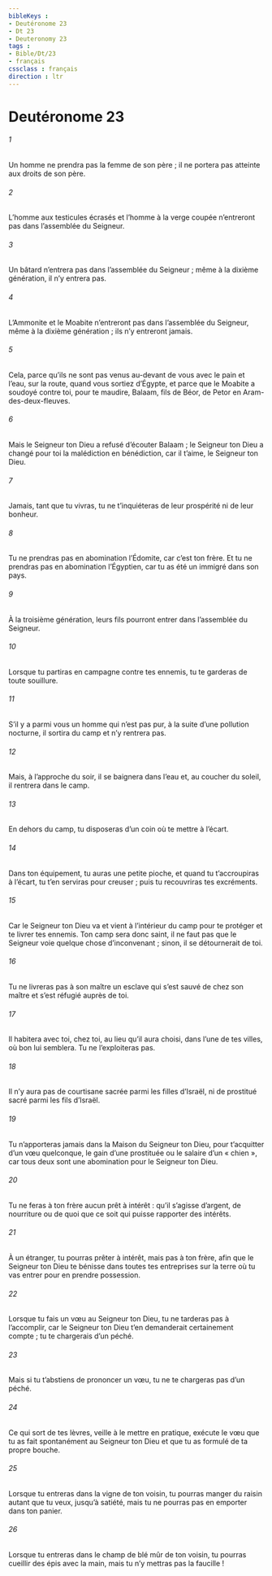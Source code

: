 ```yaml
---
bibleKeys : 
- Deutéronome 23
- Dt 23
- Deuteronomy 23
tags : 
- Bible/Dt/23
- français
cssclass : français
direction : ltr
---
```


# Deutéronome 23

###### 1
Un homme ne prendra pas la femme de son père ; il ne portera pas atteinte aux droits de son père.
###### 2
L’homme aux testicules écrasés et l’homme à la verge coupée n’entreront pas dans l’assemblée du Seigneur.
###### 3
Un bâtard n’entrera pas dans l’assemblée du Seigneur ; même à la dixième génération, il n’y entrera pas.
###### 4
L’Ammonite et le Moabite n’entreront pas dans l’assemblée du Seigneur, même à la dixième génération ; ils n’y entreront jamais.
###### 5
Cela, parce qu’ils ne sont pas venus au-devant de vous avec le pain et l’eau, sur la route, quand vous sortiez d’Égypte, et parce que le Moabite a soudoyé contre toi, pour te maudire, Balaam, fils de Béor, de Petor en Aram-des-deux-fleuves.
###### 6
Mais le Seigneur ton Dieu a refusé d’écouter Balaam ; le Seigneur ton Dieu a changé pour toi la malédiction en bénédiction, car il t’aime, le Seigneur ton Dieu.
###### 7
Jamais, tant que tu vivras, tu ne t’inquiéteras de leur prospérité ni de leur bonheur.
###### 8
Tu ne prendras pas en abomination l’Édomite, car c’est ton frère. Et tu ne prendras pas en abomination l’Égyptien, car tu as été un immigré dans son pays.
###### 9
À la troisième génération, leurs fils pourront entrer dans l’assemblée du Seigneur.
###### 10
Lorsque tu partiras en campagne contre tes ennemis, tu te garderas de toute souillure.
###### 11
S’il y a parmi vous un homme qui n’est pas pur, à la suite d’une pollution nocturne, il sortira du camp et n’y rentrera pas.
###### 12
Mais, à l’approche du soir, il se baignera dans l’eau et, au coucher du soleil, il rentrera dans le camp.
###### 13
En dehors du camp, tu disposeras d’un coin où te mettre à l’écart.
###### 14
Dans ton équipement, tu auras une petite pioche, et quand tu t’accroupiras à l’écart, tu t’en serviras pour creuser ; puis tu recouvriras tes excréments.
###### 15
Car le Seigneur ton Dieu va et vient à l’intérieur du camp pour te protéger et te livrer tes ennemis. Ton camp sera donc saint, il ne faut pas que le Seigneur voie quelque chose d’inconvenant ; sinon, il se détournerait de toi.
###### 16
Tu ne livreras pas à son maître un esclave qui s’est sauvé de chez son maître et s’est réfugié auprès de toi.
###### 17
Il habitera avec toi, chez toi, au lieu qu’il aura choisi, dans l’une de tes villes, où bon lui semblera. Tu ne l’exploiteras pas.
###### 18
Il n’y aura pas de courtisane sacrée parmi les filles d’Israël, ni de prostitué sacré parmi les fils d’Israël.
###### 19
Tu n’apporteras jamais dans la Maison du Seigneur ton Dieu, pour t’acquitter d’un vœu quelconque, le gain d’une prostituée ou le salaire d’un « chien », car tous deux sont une abomination pour le Seigneur ton Dieu.
###### 20
Tu ne feras à ton frère aucun prêt à intérêt : qu’il s’agisse d’argent, de nourriture ou de quoi que ce soit qui puisse rapporter des intérêts.
###### 21
À un étranger, tu pourras prêter à intérêt, mais pas à ton frère, afin que le Seigneur ton Dieu te bénisse dans toutes tes entreprises sur la terre où tu vas entrer pour en prendre possession.
###### 22
Lorsque tu fais un vœu au Seigneur ton Dieu, tu ne tarderas pas à l’accomplir, car le Seigneur ton Dieu t’en demanderait certainement compte ; tu te chargerais d’un péché.
###### 23
Mais si tu t’abstiens de prononcer un vœu, tu ne te chargeras pas d’un péché.
###### 24
Ce qui sort de tes lèvres, veille à le mettre en pratique, exécute le vœu que tu as fait spontanément au Seigneur ton Dieu et que tu as formulé de ta propre bouche.
###### 25
Lorsque tu entreras dans la vigne de ton voisin, tu pourras manger du raisin autant que tu veux, jusqu’à satiété, mais tu ne pourras pas en emporter dans ton panier.
###### 26
Lorsque tu entreras dans le champ de blé mûr de ton voisin, tu pourras cueillir des épis avec la main, mais tu n’y mettras pas la faucille !
